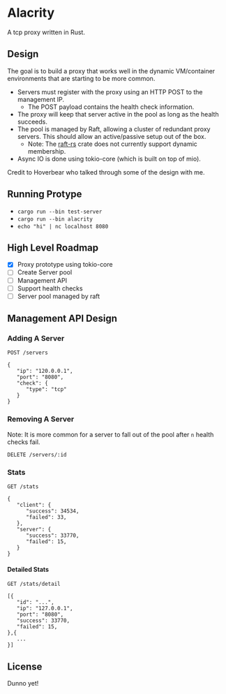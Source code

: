 # Alacrity

A tcp proxy written in Rust.

## Design

The goal is to build a proxy that works well in the dynamic VM/container environments that are starting to be more common.

   * Servers must register with the proxy using an HTTP POST to the management IP.
      * The POST payload contains the health check information.
   * The proxy will keep that server active in the pool as long as the health succeeds.
   * The pool is managed by Raft, allowing a cluster of redundant proxy servers. This should allow an active/passive setup out of the box.
      * Note: The [raft-rs](https://github.com/Hoverbear/raft-rs) crate does not currently support dynamic membership.
   * Async IO is done using tokio-core (which is built on top of mio).

Credit to Hoverbear who talked through some of the design with me.

## Running Protype

   * `cargo run --bin test-server`
   * `cargo run --bin alacrity`
   * `echo "hi" | nc localhost 8080`

## High Level Roadmap

   * [x] Proxy prototype using tokio-core
   * [ ] Create Server pool
   * [ ] Management API
   * [ ] Support health checks
   * [ ] Server pool managed by raft

## Management API Design

### Adding A Server

```
POST /servers

{
   "ip": "120.0.0.1",
   "port": "8080",
   "check": {
      "type": "tcp"
   }
}
```

### Removing A Server

Note: It is more common for a server to fall out of the pool after `n` health checks fail.

```
DELETE /servers/:id
```

### Stats

```
GET /stats
```

```
{
   "client": {
      "success": 34534,
      "failed": 33,
   },
   "server": {
      "success": 33770,
      "failed": 15,
   }
}
```

#### Detailed Stats

```
GET /stats/detail
```

```
[{
   "id": "...",
   "ip": "127.0.0.1",
   "port": "8080",
   "success": 33770,
   "failed": 15,
},{
   ...
}]
```

## License

Dunno yet!
